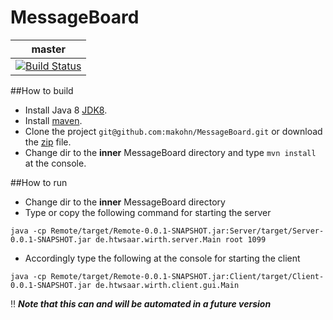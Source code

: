 # MessageBoard

master | 
-------|
[![Build Status](https://travis-ci.com/makohn/MessageBoard.svg?token=z1kyyNNo3nk7k9bTgxPq&branch=master)](https://travis-ci.com/makohn/MessageBoard)|

##How to build
- Install Java 8 [JDK8](http://www.oracle.com/technetwork/java/javase/downloads/jdk8-downloads-2133151.html).
- Install [maven](http://maven.apache.org/).
- Clone the project `git@github.com:makohn/MessageBoard.git` or download the [zip](https://github.com/makohn/MessageBoard/archive/master.zip) file. 
- Change dir to the **inner** MessageBoard directory and type `mvn install` at the console.

##How to run
- Change dir to the **inner** MessageBoard directory
- Type or copy the following command for starting the server 

```
java -cp Remote/target/Remote-0.0.1-SNAPSHOT.jar:Server/target/Server-0.0.1-SNAPSHOT.jar de.htwsaar.wirth.server.Main root 1099
```

- Accordingly type the following at the console for starting the client

```
java -cp Remote/target/Remote-0.0.1-SNAPSHOT.jar:Client/target/Client-0.0.1-SNAPSHOT.jar de.htwsaar.wirth.client.gui.Main
```

:bangbang: **_Note that this can and will be automated in a future version_**
